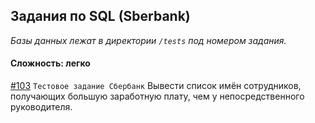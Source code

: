 ## Задания по SQL (Sberbank)

*Базы данных лежат в директории `/tests` под номером задания.*

#### Сложность: легко

[#103](tests/103/103.md) `Тестовое задание Сбербанк` Вывести список имён сотрудников, получающих большую заработную плату, чем у непосредственного руководителя.
